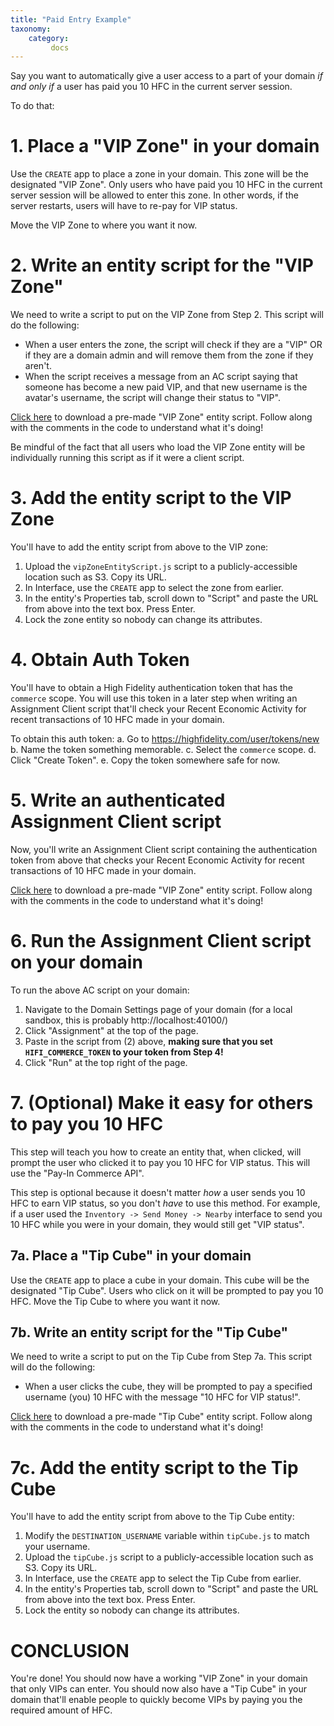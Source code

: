 ```yaml
---
title: "Paid Entry Example"
taxonomy:
    category:
         docs
---
```


Say you want to automatically give a user access to a part of your domain _if and only if_ a user has paid you 10 HFC in the current server session.

To do that:

# 1. Place a "VIP Zone" in your domain
Use the `CREATE` app to place a zone in your domain. This zone will be the designated "VIP Zone". Only users who have paid you 10 HFC in the current server session will be allowed to enter this zone. In other words, if the server restarts, users will have to re-pay for VIP status.

Move the VIP Zone to where you want it now.

# 2. Write an entity script for the "VIP Zone"
We need to write a script to put on the VIP Zone from Step 2. This script will do the following:
* When a user enters the zone, the script will check if they are a "VIP" OR if they are a domain admin and will remove them from the zone if they aren't.
* When the script receives a message from an AC script saying that someone has become a new paid VIP, and that new username is the avatar's username, the script will change their status to "VIP".

[Click here](./vipZoneEntityScript.js) to download a pre-made "VIP Zone" entity script. Follow along with the comments in the code to understand what it's doing!

Be mindful of the fact that all users who load the VIP Zone entity will be individually running this script as if it were a client script.

# 3. Add the entity script to the VIP Zone
You'll have to add the entity script from above to the VIP zone:
1. Upload the `vipZoneEntityScript.js` script to a publicly-accessible location such as S3. Copy its URL.
2. In Interface, use the `CREATE` app to select the zone from earlier.
3. In the entity's Properties tab, scroll down to "Script" and paste the URL from above into the text box. Press Enter.
4. Lock the zone entity so nobody can change its attributes.

# 4. Obtain Auth Token
You'll have to obtain a High Fidelity authentication token that has the `commerce` scope. You will use this token in a later step when writing an Assignment Client script that'll check your Recent Economic Activity for recent transactions of 10 HFC made in your domain.

To obtain this auth token:
    a. Go to https://highfidelity.com/user/tokens/new
    b. Name the token something memorable.
    c. Select the `commerce` scope.
    d. Click "Create Token".
    e. Copy the token somewhere safe for now.

# 5. Write an authenticated Assignment Client script
Now, you'll write an Assignment Client script containing the authentication token from above that checks your Recent Economic Activity for recent transactions of 10 HFC made in your domain.

[Click here](./vipZoneACScript.js) to download a pre-made "VIP Zone" entity script. Follow along with the comments in the code to understand what it's doing!

# 6. Run the Assignment Client script on your domain
To run the above AC script on your domain:
1. Navigate to the Domain Settings page of your domain (for a local sandbox, this is probably http://localhost:40100/)
2. Click "Assignment" at the top of the page.
3. Paste in the script from (2) above, **making sure that you set `HIFI_COMMERCE_TOKEN` to your token from Step 4!**
4. Click "Run" at the top right of the page.

# 7. (Optional) Make it easy for others to pay you 10 HFC
This step will teach you how to create an entity that, when clicked, will prompt the user who clicked it to pay you 10 HFC for VIP status. This will use the "Pay-In Commerce API".

This step is optional because it doesn't matter _how_ a user sends you 10 HFC to earn VIP status, so you don't _have_ to use this method. For example, if a user used the `Inventory -> Send Money -> Nearby` interface to send you 10 HFC while you were in your domain, they would still get "VIP status".

## 7a. Place a "Tip Cube" in your domain
Use the `CREATE` app to place a cube in your domain. This cube will be the designated "Tip Cube". Users who click on it will be prompted to pay you 10 HFC. Move the Tip Cube to where you want it now.

## 7b. Write an entity script for the "Tip Cube"
We need to write a script to put on the Tip Cube from Step 7a. This script will do the following:
* When a user clicks the cube, they will be prompted to pay a specified username (you) 10 HFC with the message "10 HFC for VIP status!".

[Click here](./tipCube.js) to download a pre-made "Tip Cube" entity script. Follow along with the comments in the code to understand what it's doing!

# 7c. Add the entity script to the Tip Cube
You'll have to add the entity script from above to the Tip Cube entity:
1. Modify the `DESTINATION_USERNAME` variable within `tipCube.js` to match your username.
2. Upload the `tipCube.js` script to a publicly-accessible location such as S3. Copy its URL.
3. In Interface, use the `CREATE` app to select the Tip Cube from earlier.
4. In the entity's Properties tab, scroll down to "Script" and paste the URL from above into the text box. Press Enter.
5. Lock the entity so nobody can change its attributes.

# CONCLUSION
You're done! You should now have a working "VIP Zone" in your domain that only VIPs can enter. You should now also have a "Tip Cube" in your domain that'll enable people to quickly become VIPs by paying you the required amount of HFC.